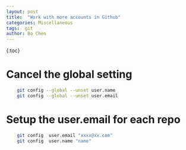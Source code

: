 ```yaml
---
layout: post
title:  "Work with more accounts in Github"
categories: Miscellaneous
tags:  git
author: Bo Chen
---
```

{:toc}

# Cancel the global setting

```bash
    git config --global --unset user.name
    git config --global --unset user.email
```

# Setup the user.email for each repo

```bash
    git config  user.email "xxxx@xx.com"
    git config  user.name "name"
```